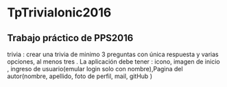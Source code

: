 # TpTriviaIonic2016
Trabajo práctico de PPS2016
-----------------------------------------------------------------------------
trivia : crear una trivia de minimo 3 preguntas con única respuesta y varias opciones, al menos tres . La aplicación debe tener :  icono, imagen de inicio , ingreso de usuario(emular login solo con nombre),Pagina del autor(nombre, apellido, foto de perfil, mail, gitHub  )
